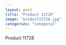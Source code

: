 ```yaml
---
layout: post
title: "Product 11728"
image: "product11728.jpg"
categories: "category1"
---
```

Product 11728
